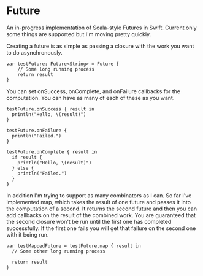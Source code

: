 Future
======

An in-progress implementation of Scala-style Futures in Swift. Current only some things are supported but I'm moving pretty quickly.

Creating a future is as simple as passing a closure with the work you want to do asynchronously. 

````
var testFuture: Future<String> = Future {
    // Some long running process
    return result
}
````

You can set onSuccess, onComplete, and onFailure callbacks for the computation. You can have as many of each of these as you want.

````
testFuture.onSuccess { result in
  println("Hello, \(result)")
}

testFuture.onFailure {
  println("Failed.")
}

testFuture.onComplete { result in
  if result {
    println("Hello, \(result)")
  } else {
    println("Failed.")
  }
}
````

In addition I'm trying to support as many combinators as I can. So far I've implemented map, which takes the result of one future and passes it into the computation of a second. It returns the second future and then you can add callbacks on the result of the combined work. You are guaranteed that the second closure won't be run until the first one has completed successfully. If the first one fails you will get that failure on the second one with it being run.

````
var testMappedFuture = testFuture.map { result in
  // Some other long running process
  
  return result
}
````
